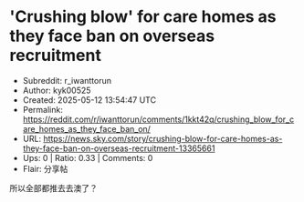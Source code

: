 # 'Crushing blow' for care homes as they face ban on overseas recruitment

- Subreddit: r_iwanttorun
- Author: kyk00525
- Created: 2025-05-12 13:54:47 UTC
- Permalink: https://reddit.com/r/iwanttorun/comments/1kkt42q/crushing_blow_for_care_homes_as_they_face_ban_on/
- URL: https://news.sky.com/story/crushing-blow-for-care-homes-as-they-face-ban-on-overseas-recruitment-13365661
- Ups: 0 | Ratio: 0.33 | Comments: 0
- Flair: 分享帖


所以全部都推去去澳了？


